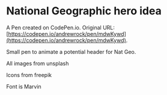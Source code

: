 # National Geographic hero idea

A Pen created on CodePen.io. Original URL: [https://codepen.io/andrewrock/pen/mdwKywd](https://codepen.io/andrewrock/pen/mdwKywd).

Small pen to animate a potential header for Nat Geo. 


All images from unsplash

Icons from freepik

Font is Marvin